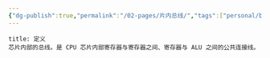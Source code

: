 ```yaml
---
{"dg-publish":true,"permalink":"/02-pages/片内总线/","tags":["personal/blog","计算机组成原理/总线"]}
---
```


```ad-info
title: 定义
芯片内部的总线。是 CPU 芯片内部寄存器与寄存器之间、寄存器与 ALU 之间的公共连接线。
```

